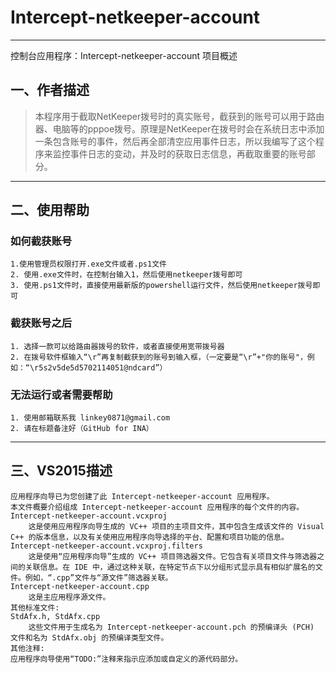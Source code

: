 # Intercept-netkeeper-account

------

控制台应用程序：Intercept-netkeeper-account 项目概述

## 一、作者描述

> 本程序用于截取NetKeeper拨号时的真实账号，截获到的账号可以用于路由器、电脑等的pppoe拨号。原理是NetKeeper在拨号时会在系统日志中添加一条包含账号的事件，然后再全部清空应用事件日志，所以我编写了这个程序来监控事件日志的变动，并及时的获取日志信息，再截取重要的账号部分。

------
## 二、使用帮助

### 如何截获账号
    1.使用管理员权限打开.exe文件或者.ps1文件
    2. 使用.exe文件时，在控制台输入1，然后使用netkeeper拨号即可
    3. 使用.ps1文件时，直接使用最新版的powershell运行文件，然后使用netkeeper拨号即可

### 截获账号之后
    1. 选择一款可以给路由器拨号的软件，或者直接使用宽带拨号器
    2. 在拨号软件框输入“\r”再复制截获到的账号到输入框，（一定要是“\r”+"你的账号"，例如：“\r5s2v5de5d5702114051@ndcard”）

### 无法运行或者需要帮助
    1. 使用邮箱联系我 linkey0871@gmail.com
    2. 请在标题备注好（GitHub for INA）

-------
## 三、VS2015描述

    应用程序向导已为您创建了此 Intercept-netkeeper-account 应用程序。
    本文件概要介绍组成 Intercept-netkeeper-account 应用程序的每个文件的内容。
    Intercept-netkeeper-account.vcxproj
        这是使用应用程序向导生成的 VC++ 项目的主项目文件，其中包含生成该文件的 Visual C++ 的版本信息，以及有关使用应用程序向导选择的平台、配置和项目功能的信息。
    Intercept-netkeeper-account.vcxproj.filters
        这是使用“应用程序向导”生成的 VC++ 项目筛选器文件。它包含有关项目文件与筛选器之间的关联信息。在 IDE 中，通过这种关联，在特定节点下以分组形式显示具有相似扩展名的文件。例如，“.cpp”文件与“源文件”筛选器关联。
    Intercept-netkeeper-account.cpp
        这是主应用程序源文件。
    其他标准文件:
    StdAfx.h, StdAfx.cpp
        这些文件用于生成名为 Intercept-netkeeper-account.pch 的预编译头 (PCH) 文件和名为 StdAfx.obj 的预编译类型文件。
    其他注释:
    应用程序向导使用“TODO:”注释来指示应添加或自定义的源代码部分。
